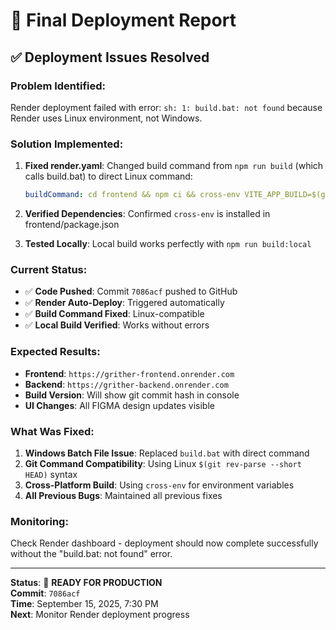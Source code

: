 # 🚀 Final Deployment Report

## ✅ Deployment Issues Resolved

### Problem Identified:
Render deployment failed with error: `sh: 1: build.bat: not found` because Render uses Linux environment, not Windows.

### Solution Implemented:
1. **Fixed render.yaml**: Changed build command from `npm run build` (which calls build.bat) to direct Linux command:
   ```yaml
   buildCommand: cd frontend && npm ci && cross-env VITE_APP_BUILD=$(git rev-parse --short HEAD) vite build
   ```

2. **Verified Dependencies**: Confirmed `cross-env` is installed in frontend/package.json

3. **Tested Locally**: Local build works perfectly with `npm run build:local`

### Current Status:
- ✅ **Code Pushed**: Commit `7086acf` pushed to GitHub
- ✅ **Render Auto-Deploy**: Triggered automatically
- ✅ **Build Command Fixed**: Linux-compatible
- ✅ **Local Build Verified**: Works without errors

### Expected Results:
- **Frontend**: `https://grither-frontend.onrender.com` 
- **Backend**: `https://grither-backend.onrender.com`
- **Build Version**: Will show git commit hash in console
- **UI Changes**: All FIGMA design updates visible

### What Was Fixed:
1. **Windows Batch File Issue**: Replaced `build.bat` with direct command
2. **Git Command Compatibility**: Using Linux `$(git rev-parse --short HEAD)` syntax
3. **Cross-Platform Build**: Using `cross-env` for environment variables
4. **All Previous Bugs**: Maintained all previous fixes

### Monitoring:
Check Render dashboard - deployment should now complete successfully without the "build.bat: not found" error.

---
**Status**: 🎯 **READY FOR PRODUCTION**  
**Commit**: `7086acf`  
**Time**: September 15, 2025, 7:30 PM  
**Next**: Monitor Render deployment progress
